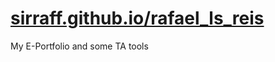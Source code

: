 # [sirraff.github.io/rafael_ls_reis](https://sirraff.github.io/r/)
My E-Portfolio and some TA tools
